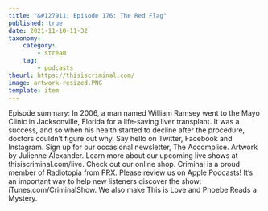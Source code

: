 ```yaml
---
title: "&#127911; Episode 176: The Red Flag"
published: true
date: 2021-11-10-11-32
taxonomy:
    category:
        - stream
    tag:
        - podcasts
theurl: https://thisiscriminal.com/
image: artwork-resized.PNG
template: item
---
```


Episode summary: In 2006, a man named William Ramsey went to the Mayo Clinic in Jacksonville, Florida for a life-saving liver transplant. It was a success, and so when his health started to decline after the procedure, doctors couldn&rsquo;t figure out why. Say hello on Twitter, Facebook and Instagram. Sign up for our occasional newsletter, The Accomplice. Artwork by Julienne Alexander. Learn more about our upcoming live shows at thisiscriminal.com/live. Check out our online shop. Criminal is a proud member of Radiotopia from PRX. Please review us on Apple Podcasts! It&rsquo;s an important way to help new listeners discover the show: iTunes.com/CriminalShow. We also make This is Love and Phoebe Reads a Mystery.

